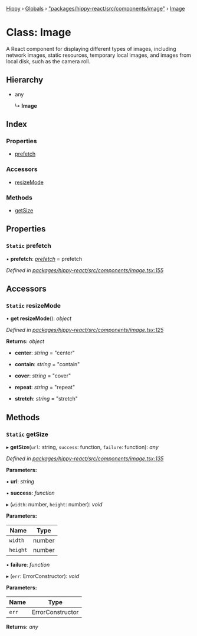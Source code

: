 [Hippy](../README.md) › [Globals](../globals.md) › ["packages/hippy-react/src/components/image"](../modules/_packages_hippy_react_src_components_image_.md) › [Image](_packages_hippy_react_src_components_image_.image.md)

# Class: Image

A React component for displaying different types of images, including network images,
static resources, temporary local images, and images from local disk, such as the camera roll.

## Hierarchy

* any

  ↳ **Image**

## Index

### Properties

* [prefetch](_packages_hippy_react_src_components_image_.image.md#static-prefetch)

### Accessors

* [resizeMode](_packages_hippy_react_src_components_image_.image.md#static-resizemode)

### Methods

* [getSize](_packages_hippy_react_src_components_image_.image.md#static-getsize)

## Properties

### `Static` prefetch

▪ **prefetch**: *[prefetch](../modules/_packages_hippy_react_src_modules_image_loader_module_.md#prefetch)* =  prefetch

*Defined in [packages/hippy-react/src/components/image.tsx:155](https://github.com/jeromehan/Hippy/blob/6216275/packages/hippy-react/src/components/image.tsx#L155)*

## Accessors

### `Static` resizeMode

• **get resizeMode**(): *object*

*Defined in [packages/hippy-react/src/components/image.tsx:125](https://github.com/jeromehan/Hippy/blob/6216275/packages/hippy-react/src/components/image.tsx#L125)*

**Returns:** *object*

* **center**: *string* = "center"

* **contain**: *string* = "contain"

* **cover**: *string* = "cover"

* **repeat**: *string* = "repeat"

* **stretch**: *string* = "stretch"

## Methods

### `Static` getSize

▸ **getSize**(`url`: string, `success`: function, `failure`: function): *any*

*Defined in [packages/hippy-react/src/components/image.tsx:135](https://github.com/jeromehan/Hippy/blob/6216275/packages/hippy-react/src/components/image.tsx#L135)*

**Parameters:**

▪ **url**: *string*

▪ **success**: *function*

▸ (`width`: number, `height`: number): *void*

**Parameters:**

Name | Type |
------ | ------ |
`width` | number |
`height` | number |

▪ **failure**: *function*

▸ (`err`: ErrorConstructor): *void*

**Parameters:**

Name | Type |
------ | ------ |
`err` | ErrorConstructor |

**Returns:** *any*
